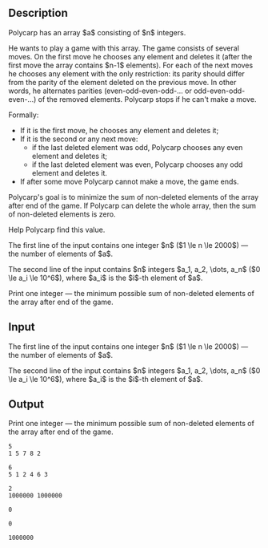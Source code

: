 ## Description

<div><p>Polycarp has an array $a$ consisting of $n$ integers.</p><p>He wants to play a game with this array. The game consists of several moves. On the first move he chooses any element and deletes it (after the first move the array contains $n-1$ elements). For each of the next moves he chooses any element with the only restriction: its parity should differ from the parity of the element deleted on the previous move. In other words, he alternates parities (even-odd-even-odd-... or odd-even-odd-even-...) of the removed elements. Polycarp stops if he can't make a move.</p><p>Formally: </p><ul> <li> If it is the first move, he chooses any element and deletes it; </li><li> If it is the second or any next move: <ul> <li> if the last deleted element was <span class="tex-font-style-bf">odd</span>, Polycarp chooses any <span class="tex-font-style-bf">even</span> element and deletes it; </li><li> if the last deleted element was <span class="tex-font-style-bf">even</span>, Polycarp chooses any <span class="tex-font-style-bf">odd</span> element and deletes it. </li></ul> </li><li> If after some move Polycarp cannot make a move, the game ends. </li></ul><p>Polycarp's goal is to <span class="tex-font-style-bf">minimize</span> the sum of <span class="tex-font-style-bf">non-deleted</span> elements of the array after end of the game. If Polycarp can delete the whole array, then the sum of <span class="tex-font-style-bf">non-deleted</span> elements is zero.</p><p>Help Polycarp find this value.</p></div><div class="input-specification"><p>The first line of the input contains one integer $n$ ($1 \le n \le 2000$) — the number of elements of $a$.</p><p>The second line of the input contains $n$ integers $a_1, a_2, \dots, a_n$ ($0 \le a_i \le 10^6$), where $a_i$ is the $i$-th element of $a$.</p></div><div class="output-specification"><p>Print one integer — the <span class="tex-font-style-bf">minimum</span> possible sum of <span class="tex-font-style-bf">non-deleted</span> elements of the array after end of the game.</p></div>

## Input

<p>The first line of the input contains one integer $n$ ($1 \le n \le 2000$) — the number of elements of $a$.</p><p>The second line of the input contains $n$ integers $a_1, a_2, \dots, a_n$ ($0 \le a_i \le 10^6$), where $a_i$ is the $i$-th element of $a$.</p>

## Output

<p>Print one integer — the <span class="tex-font-style-bf">minimum</span> possible sum of <span class="tex-font-style-bf">non-deleted</span> elements of the array after end of the game.</p>





```input1
5
1 5 7 8 2
```




```input2
6
5 1 2 4 6 3
```




```input3
2
1000000 1000000
```




```output1
0
```




```output2
0
```




```output3
1000000
```


